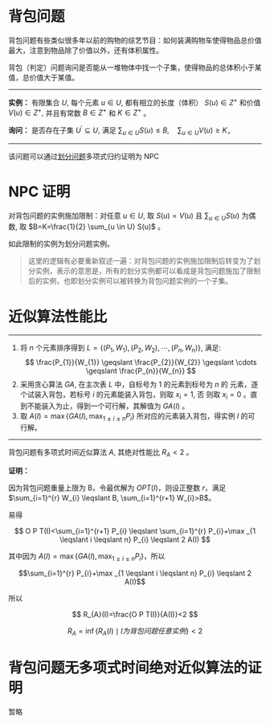 # 背包问题

背包问题有些类似很多年以前的购物的综艺节目：如何装满购物车使得物品总价值最大，注意到物品除了价值以外，还有体积属性。

背包（判定）问题询问是否能从一堆物体中找一个子集，使得物品的总体积小于某值，总价值大于某值。

---
**实例：** 有限集合 $U,$ 每个元素 $u \in U,$ 都有相立的长度（体积） $S(u) \in Z^{+}$ 和价值 $V(u) \in Z^{+},$ 并且有常数 $B \in Z^{+}$ 和 $K \in Z^{+}$ 。 

**询问：** 是否存在子集 $U^{\prime} \subseteq U,$ 满足 $\sum_{u \in U} S(u) \leqslant B, \quad \sum_{u \in U} V(u) \geqslant K_{\circ}$

---

该问题可以通过[划分问题](par.html)多项式归约证明为 NPC

# NPC 证明

对背包问题的实例施加限制：对任意 $u \in U,$ 取 $S(u)=V(u)$ 且 $\sum_{u \in U} S(u)$ 为偶数,
取 $B=K=\frac{1}{2} \sum_{u \in U} S(u)$ 。

如此限制的实例为划分问题实例。

> 这里的逻辑有必要重新叙述一遍：对背包问题的实例施加限制后转变为了划分实例，表示的意思是，所有的划分实例都可以看成是背包问题施加了限制后的实例，也即划分实例可以被转换为背包问题实例的一个子集。


# 近似算法性能比



---
1. 将 $n$ 个元素排序得到 $L=\left\{\left(P_{1}, W_{1}\right),\left(P_{2}, W_{2}\right), \cdots,\left(P_{n}, W_{n}\right)\right\},$ 满足:
$$
\frac{P_{1}}{W_{1}} \geqslant \frac{P_{2}}{W_{2}} \geqslant \cdots \geqslant \frac{P_{n}}{W_{n}}
$$
2. 采用贪心算法 $GA,$ 在主次表 $L$ 中，自标号为 1 的元素到标号为 $n$ 的 元素，逐个试装入背包，若标号 $i$ 的元素能装入背包，则取 $x_{i}=1,$ 否 则取 $x_{i}=0$ 。直到不能装入为止，得到一个可行解，其解值为 $G A(I)$ 。
3. 取 $A(I)=\max \left\{G A(I), \max _{1 \leqslant i \leqslant n} P_{i}\right\}$ 所对应的元素装入背包，得实例 $I$ 的可行解。

---

背包问题有多项式时间近似算法 $A,$ 其绝对性能比 $R_{A}<2$ 。 

**证明：**

因为背包问题重量上限为 B，令最优解为 $OPT(I)$，则设正整数 $r$，满足 $\sum_{i=1}^{r} W_{i} \leqslant B, \sum_{i=1}^{r+1} W_{i}>B$。 

易得

$$
O P T(I)<\sum_{i=1}^{r+1} P_{i} \leqslant \sum_{i=1}^{r} P_{i}+\max _{1 \leqslant i \leqslant n} P_{i} \leqslant 2 A(I)
$$

其中因为 $A(I)=\max \left\{G A(I), \max _{1 \leqslant i \leqslant n} P_{i}\right\}$，所以

$$\sum_{i=1}^{r} P_{i}+\max _{1 \leqslant i \leqslant n} P_{i} \leqslant 2 A(I)$$

所以

$$
R_{A}(I)=\frac{O P T(I)}{A(I)}<2
$$

$$R_{A}=\inf \{R_{A}(I) \mid I 为背包问题任意实例 \}<2$$




# 背包问题无多项式时间绝对近似算法的证明

暂略
